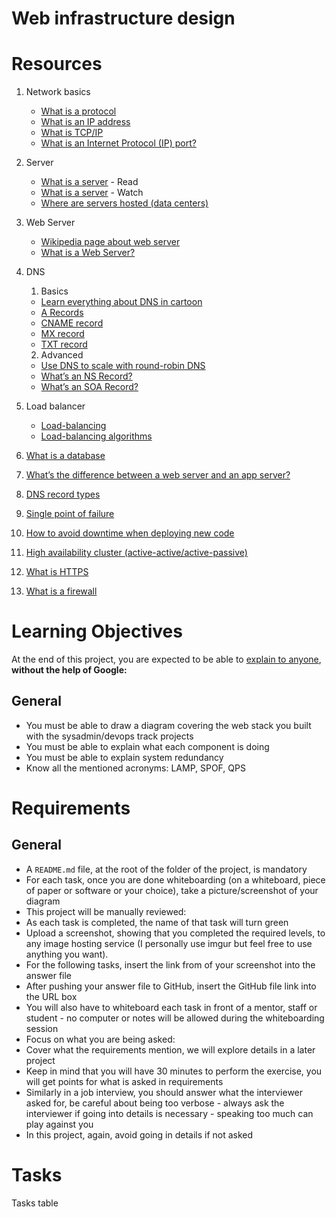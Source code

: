 # Web infrastructure design

# Resources
1. Network basics
	* [What is a protocol](https://www.techtarget.com/searchnetworking/definition/protocol)
	* [What is an IP address](https://computer.howstuffworks.com/internet/basics/what-is-an-ip-address.htm)
	* [What is TCP/IP](https://www.avast.com/c-what-is-tcp-ip#)
	* [What is an Internet Protocol (IP) port?](https://www.lifewire.com/port-numbers-on-computer-networks-817939)

2. Server
	* [What is a server](https://en.wikipedia.org/wiki/Server_(computing)) - Read
	* [What is a server](https://www.youtube.com/watch?v=B1ANfsDyjeA) - Watch
	* [Where are servers hosted (data centers)](https://www.youtube.com/watch?v=iuqXFC_qIvA&t=33s)

3. Web Server
	* [Wikipedia page about web server](https://en.wikipedia.org/wiki/Web_server)
	* [What is a Web Server?](https://developer.mozilla.org/en-US/docs/Learn/Common_questions/Web_mechanics/What_is_a_web_server)

4. DNS
	1. Basics
	- [Learn everything about DNS in cartoon](https://howdns.works)
	- [A Records](https://support.dnsimple.com/articles/a-record/)
	- [CNAME record](https://en.wikipedia.org/wiki/CNAME_record)
	- [MX record](https://en.wikipedia.org/wiki/MX_record)
	- [TXT record](https://en.wikipedia.org/wiki/TXT_record)

	2. Advanced
	- [Use DNS to scale with round-robin DNS](https://www.dnsknowledge.com/whatis/round-robin-dns/)
	- [What’s an NS Record?](https://support.dnsimple.com/articles/ns-record/)
	- [What’s an SOA Record?](https://support.dnsimple.com/articles/soa-record/)

5. Load balancer
	- [Load-balancing](https://www.thegeekstuff.com/2016/01/load-balancer-intro/)
	- [Load-balancing algorithms](https://community.f5.com/t5/technical-articles/intro-to-load-balancing-for-developers-ndash-the-algorithms/ta-p/273759)

6. [What is a database](https://www.oracle.com/ke/database/what-is-database/)
7. [What’s the difference between a web server and an app server?](https://www.infoworld.com/article/2077354/app-server-web-server-what-s-the-difference.html)
8. [DNS record types](https://www.site24x7.com/learn/dns-record-types.html)
9. [Single point of failure](https://avinetworks.com/glossary/single-point-of-failure/)
10. [How to avoid downtime when deploying new code](https://softwareengineering.stackexchange.com/questions/35063/how-do-you-update-your-production-codebase-database-schema-without-causing-downt#answers-header)
11. [High availability cluster (active-active/active-passive)](https://docs.oracle.com/cd/E17904_01/core.1111/e10106/intro.htm#ASHIA714)
12. [What is HTTPS](https://www.instantssl.com/http-vs-https)
13. [What is a firewall](https://www.webopedia.com/definitions/firewall/)

# Learning Objectives
At the end of this project, you are expected to be able to [explain to anyone](https://fs.blog/feynman-learning-technique/?fbclid=IwAR2K5_BGPVo0QjJXkOIIqNsqcXK4lTskPWJvA0asKQIGtCPWaQBdKmj1Ztg), **without the help of Google:**

## General
* You must be able to draw a diagram covering the web stack you built with the sysadmin/devops track projects
* You must be able to explain what each component is doing
* You must be able to explain system redundancy
* Know all the mentioned acronyms: LAMP, SPOF, QPS

# Requirements
## General

* A `README.md` file, at the root of the folder of the project, is mandatory
* For each task, once you are done whiteboarding (on a whiteboard, piece of paper or software or your choice), take a picture/screenshot of your diagram
* This project will be manually reviewed:
* As each task is completed, the name of that task will turn green
* Upload a screenshot, showing that you completed the required levels, to any image hosting service (I personally use imgur but feel free to use anything you want).
* For the following tasks, insert the link from of your screenshot into the answer file
* After pushing your answer file to GitHub, insert the GitHub file link into the URL box
* You will also have to whiteboard each task in front of a mentor, staff or student - no computer or notes will be allowed during the whiteboarding session
* Focus on what you are being asked:
* Cover what the requirements mention, we will explore details in a later project
* Keep in mind that you will have 30 minutes to perform the exercise, you will get points for what is asked in requirements
* Similarly in a job interview, you should answer what the interviewer asked for, be careful about being too verbose - always ask the interviewer if going into details is necessary - speaking too much can play against you
* In this project, again, avoid going in details if not asked

# Tasks
Tasks table
